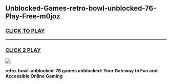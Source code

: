
## Unblocked-Games-retro-bowl-unblocked-76-Play-Free-m0joz
<h3>
<a href="https://premium76.site?title=retro-bowl-unblocked-76&ref=18A1">CLICK TO PLAY</a></h3>
<hr>

<h3>
<a href="https://premium76.site?title=retro-bowl-unblocked-76&ref=18A1">CLICK 2 PLAY</a>
  
</h3>

<a href="https://premium76.site?title=retro-bowl-unblocked-76&ref=18A1"><img src="https://clearcache.store/games.png"></a>


**retro-bowl-unblocked-76 games unblocked: Your Gateway to Fun and Accessible Online Gaming**
